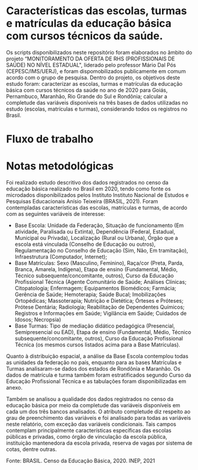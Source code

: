 # Características das escolas, turmas e matrículas da educação básica com cursos técnicos da saúde. 
Os scripts disponibilizados neste repositório foram elaborados no âmbito do projeto “MONITORAMENTO DA OFERTA DE RHS (PROFISSIONAIS DE SAÚDE) NO NÍVEL ESTADUAL", liderado pelo professor Mário Dal Pós (CEPESC/IMS/UERJ), e foram dispomobilizados publicamente em comum acordo com o grupo de pesquisa. Dentro do projeto, os objetivos deste estudo foram: caracterizar as escolas, turmas e matrículas da educação básica com cursos técnicos da saúde no ano de 2020 para Goiás, Pernambuco, Maranhão, Rio Grande do Sul e Rondônia; calcular a completude das variáveis disponíveis na três bases de dados utilizadas no estudo (escolas, matrículas e turmas), considerando todos os registros no Brasil. 

# Fluxo de trabalho

#  Notas metodológicas
Foi realizado estudo descritivo dos dados registrados no censo da educação básica realizado no Brasil em 2020, tendo como fonte os microdados disponibilizados pelos Instituto Instituto Nacional de Estudos e Pesquisas Educacionais Anísio Teixeira (BRASIL, 2021). Foram contempladas características das escolas, matrículas e turmas, de acordo com as seguintes variáveis de interesse:
* Base Escola: Unidade da Federação, Situação de funcionamento (Em atividade, Paralisada ou Extinta), Dependência (Federal, Estadual, Municipal ou Privada), Localização (Rural ou Urbana), Órgão que a escola está vinculada (Conselho de Educação ou outros), Regulamentação no Conselho de Educação (Sim, Não, Em tramitação), Infraestrutura (Computador, Internet);
* Base Matrículas: Sexo (Masculino, Feminino), Raça/cor (Preta, Parda, Branca, Amarela, Indígena), Etapa de ensino (Fundamental, Médio, Técnico subsequente/concomitante, outros), Curso da Educação Profissional Técnica (Agente Comunitário de Saúde; Análises Clínicas; Citopatologia; Enfermagem; Equipamentos Biomédicos; Farmácia; Gerência de Saúde; Hemoterapia; Saúde Bucal; Imobilizações Ortopédicas; Massoterapia; Nutrição e Dietética; Órteses e Próteses; Prótese Dentária; Radiologia; Reabilitação de Dependentes Químicos; Registros e Informações em Saúde; Vigilância em Saúde; Cuidados de Idosos; Necropsia)
* Base Turmas: Tipo de mediação didático pedagógica (Presencial, Semipresencial ou EAD), Etapa de ensino (Fundamental, Médio, Técnico subsequente/concomitante, outros), Curso da Educação Profissional Técnica (os mesmos cursos listados acima para a Base Matrículas).

Quanto à distribuição espacial, a análise da Base Escola contemplou todas as unidades da federação no país, enquanto para as bases Matrículas e Turmas analisaram-se dados dos estados de Rondônia e Maranhão. Os dados de matrícula e turma também foram estratificados segundo Curso da Educação Profissional Técnica e as tabulações foram disponibilizadas em anexo. 

Também se analisou a qualidade dos dados registrados no censo da educação básica por meio da completude das variáveis disponíveis em cada um dos três bancos analisados. O atributo completude diz respeito ao grau de preenchimento das variáveis e foi analisado para todas as variáveis neste relatório, com exceção das variáveis condicionais. Tais campos contemplam principalmente características específicas das escolas públicas e privadas, como órgão de vinculação da escola pública, instituição mantenedora da escola privada, reserva de vagas por sistema de cotas, dentre outras.

Fonte: BRASIL. Censo da Educação Básica, 2020. INEP, 2021
